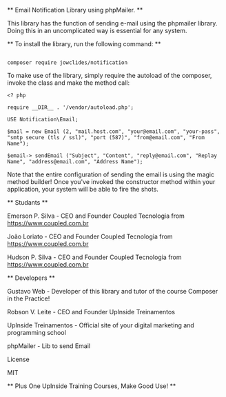 ** Email Notification Library using phpMailer. **

This library has the function of sending e-mail using the phpmailer library. Doing this in an uncomplicated way is essential for any system.

**  To install the library, run the following command: ** 

```

composer require jowclides/notification

```

To make use of the library, simply require the autoload of the composer, invoke the class and make the method call:

```
<? php

require __DIR__ . '/vendor/autoload.php';

USE Notification\Email;

$mail = new Email (2, "mail.host.com", "your@email.com", "your-pass", "smtp secure (tls / ssl)", "port (587)", "from@email.com", "From Name");

$email-> sendEmail ("Subject", "Content", "reply@email.com", "Replay Name", "address@email.com", "Address Name");

```



Note that the entire configuration of sending the email is using the magic method builder! Once you've invoked the constructor method within your application, your system will be able to fire the shots.

** Studants **

Emerson P. Silva - CEO and Founder Coupled Tecnologia from https://www.coupled.com.br

João Loriato - CEO and Founder Coupled Tecnologia from https://www.coupled.com.br

Hudson P. Silva - CEO and Founder Coupled Tecnologia from https://www.coupled.com.br

** Developers **

Gustavo Web - Developer of this library and tutor of the course Composer in the Practice!

Robson V. Leite - CEO and Founder UpInside Treinamentos

UpInside Treinamentos - Official site of your digital marketing and programming school

phpMailer - Lib to send Email

License

MIT

** Plus One UpInside Training Courses, Make Good Use! **